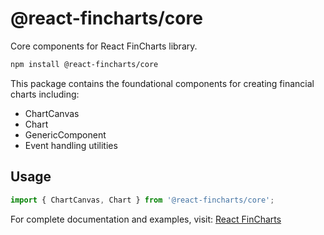 # @react-fincharts/core

Core components for React FinCharts library.

```bash
npm install @react-fincharts/core
```

This package contains the foundational components for creating financial charts including:
- ChartCanvas
- Chart
- GenericComponent
- Event handling utilities

## Usage

```javascript
import { ChartCanvas, Chart } from '@react-fincharts/core';
```

For complete documentation and examples, visit: [React FinCharts](https://github.com/fernesrou/react-fincharts)
